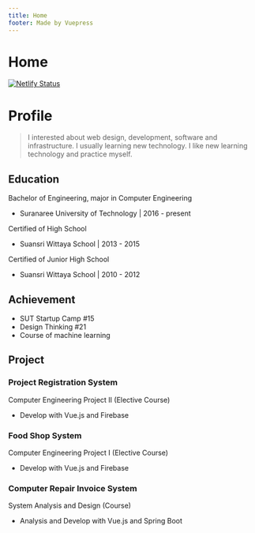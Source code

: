 ```yaml
---
title: Home
footer: Made by Vuepress
---
```


# Home

[![Netlify Status](https://api.netlify.com/api/v1/badges/b38bee0c-1d1c-4c8d-88fa-9d5a527de498/deploy-status)](https://app.netlify.com/sites/blog-jdev/deploys)

# Profile
> I interested about web design, development, 
software and infrastructure. I usually learning 
new technology. I like new learning technology 
and practice myself.

## Education

Bachelor of Engineering, major in Computer Engineering

* Suranaree University of Technology | 2016 - present


Certified of High School

* Suansri Wittaya School | 2013 - 2015


Certified of Junior High School

* Suansri Wittaya School | 2010 - 2012

## Achievement
* SUT Startup Camp #15
* Design Thinking #21
* Course of machine learning

## Project
### Project Registration System
Computer Engineering Project II (Elective Course)
- Develop with Vue.js and Firebase

### Food Shop System
Computer Engineering Project I (Elective Course)
- Develop with Vue.js and Firebase

### Computer Repair Invoice System
System Analysis and Design (Course)
- Analysis and Develop with Vue.js and Spring Boot